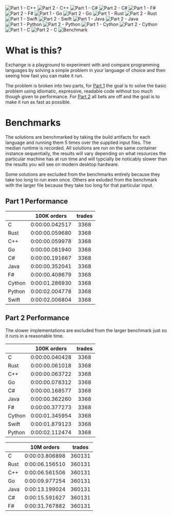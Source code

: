 ![Part 1 - C++](https://github.com/GaryHughes/Exchange/workflows/Part%201%20-%20C++/badge.svg) ![Part 2 - C++](https://github.com/GaryHughes/Exchange/workflows/Part%202%20-%20C++/badge.svg) ![Part 1 - C#](https://github.com/GaryHughes/Exchange/workflows/Part%201%20-%20C%23/badge.svg) ![Part 2 - C#](https://github.com/GaryHughes/Exchange/workflows/Part%202%20-%20C%23/badge.svg) ![Part 1 - F#](https://github.com/GaryHughes/Exchange/workflows/Part%201%20-%20F%23/badge.svg) ![Part 2 - F#](https://github.com/GaryHughes/Exchange/workflows/Part%202%20-%20F%23/badge.svg) ![Part 1 - Go](https://github.com/GaryHughes/Exchange/workflows/Part%201%20-%20Go/badge.svg) ![Part 2 - Go](https://github.com/GaryHughes/Exchange/workflows/Part%202%20-%20Go/badge.svg) ![Part 1 - Rust](https://github.com/GaryHughes/Exchange/workflows/Part%201%20-%20Rust/badge.svg) ![Part 2 - Rust](https://github.com/GaryHughes/Exchange/workflows/Part%202%20-%20Rust/badge.svg) ![Part 1 - Swift](https://github.com/GaryHughes/Exchange/workflows/Part%201%20-%20Swift/badge.svg) ![Part 2 - Swift](https://github.com/GaryHughes/Exchange/workflows/Part%202%20-%20Swift/badge.svg) ![Part 1 - Java](https://github.com/GaryHughes/Exchange/workflows/Part%201%20-%20Java/badge.svg) ![Part 2 - Java](https://github.com/GaryHughes/Exchange/workflows/Part%202%20-%20Java/badge.svg) ![Part 1 - Python](https://github.com/GaryHughes/Exchange/workflows/Part%201%20-%20Python/badge.svg) ![Part 2 - Python](https://github.com/GaryHughes/Exchange/workflows/Part%202%20-%20Python/badge.svg) ![Part 1 - Cython](https://github.com/GaryHughes/Exchange/workflows/Part%201%20-%20Cython/badge.svg) ![Part 2 - Cython](https://github.com/GaryHughes/Exchange/workflows/Part%202%20-%20Cython/badge.svg) ![Part 1 - C](https://github.com/GaryHughes/Exchange/workflows/Part%201%20-%20C/badge.svg) ![Part 2 - C](https://github.com/GaryHughes/Exchange/workflows/Part%202%20-%20C/badge.svg) ![Benchmark](https://github.com/GaryHughes/Exchange/workflows/Benchmark/badge.svg)

# What is this?

Exchange is a playground to experiment with and compare programming languages by solving a simple problem in your language of choice and then seeing how fast you can make it run.

The problem is broken into two parts, for [Part 1](https://github.com/GaryHughes/Exchange/tree/master/Part%201) the goal is to solve the basic problem using idiomatic, expressive, readable code without too much though given to performance. For [Part 2](https://github.com/GaryHughes/Exchange/tree/master/Part%202) all bets are off and the goal is to make it run as fast as possible.

# Benchmarks

The solutions are benchmarked by taking the build artifacts for each language and running them 5 times over the supplied input files. The median runtime is recorded. All solutions are run on the same container instance sequentially, the results will vary depending on what resources the particular machine has at run time and will typcially be noticably slower than the results you will see on modern desktop hardware.

Some solutions are excluded from the benchmarks entirely because they take too long to run even once. Others are exluded from the benchmark with the larger file because they take too long for that particular input.
## Part 1 Performance


||100K orders|trades|
-|:-:|:-:|
|C|0:00:00.042517|3368|
|Rust|0:00:00.059680|3368|
|C++|0:00:00.059978|3368|
|Go|0:00:00.081940|3368|
|C#|0:00:00.191667|3368|
|Java|0:00:00.352041|3368|
|F#|0:00:00.408679|3368|
|Cython|0:00:01.286930|3368|
|Python|0:00:02.004778|3368|
|Swift|0:00:02.006804|3368|


## Part 2 Performance

The slower implementations are excluded from the larger benchmark just so it runs in a reasonable time.


||100K orders|trades|
-|:-:|:-:|
|C|0:00:00.040428|3368|
|Rust|0:00:00.061018|3368|
|C++|0:00:00.063722|3368|
|Go|0:00:00.078312|3368|
|C#|0:00:00.168577|3368|
|Java|0:00:00.362260|3368|
|F#|0:00:00.377273|3368|
|Cython|0:00:01.345954|3368|
|Swift|0:00:01.879123|3368|
|Python|0:00:02.112474|3368|


||10M orders|trades|
-|:-:|:-:|
|C|0:00:03.806898|360131|
|Rust|0:00:06.156510|360131|
|C++|0:00:06.561506|360131|
|Go|0:00:09.977254|360131|
|Java|0:00:13.199024|360131|
|C#|0:00:15.591627|360131|
|F#|0:00:31.767882|360131|


